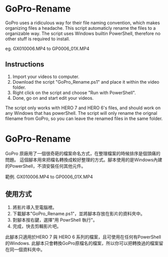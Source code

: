 # GoPro-Rename
GoPro uses a ridiculous way for their file naming convention, which makes organizing files a headache.
This script automaticly rename the files to a organizable way. The script uses Windows builtin PowerShell, therefore no other stuff is required to install.

eg. GX010006.MP4 to GP0006_01X.MP4

## Instructions
1. Import your videos to computer.
2. Download the script "GoPro_Rename.ps1" and place it within the video folder.
3. Right click on the script and choose "Run with PowerShell".
4. Done, go on and start edit your videos.

The script only works with HERO 7 and HERO 6's files, and should work on any Windows that has powerShell. The script will only rename the orignal filename from GoPro, so you can leave the renamed files in the same folder.


# GoPro-Rename
GoPro 原廠用了一個很奇葩的檔案命名方式，在整理檔案的時候排序是個頭痛的問題。
這個腳本用來把檔名轉換成較好整理的方式。腳本使用的是Windows內建的PowerShell，不須安裝任何其他元件。

範例. GX010006.MP4 to GP0006_01X.MP4

## 使用方式
1. 將影片導入至電腦裡。
2. 下載腳本"GoPro_Rename.ps1"，並將腳本存放在影片的資料夾中。
3. 對腳本按右鍵，選擇"用 PowrShell 執行"。
4. 完成，快去剪輯影片吧。

此腳本只適用於HERO 7 與 HERO 6 系列的檔案，且可使用在任何有PowerShell的Windows. 此腳本只會轉換GoPro原檔名的檔案，所以你可以把轉換過的檔案留在同一個資料夾中。
